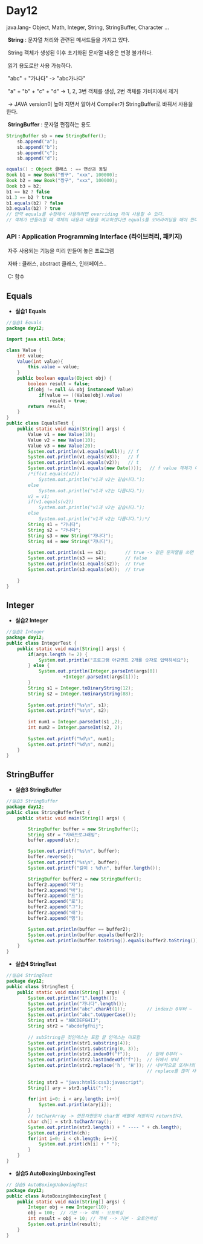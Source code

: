 # Day12

java.lang- Object, Math, Integer, String, StringBuffer, Character ...

​		**String** : 문자열 처리와 관련된 메서드들을 가지고 있다.

​					String  객체가 생성된 이후 초기화된 문자열 내용은 변경 불가하다.

​					읽기 용도로만 사용 가능하다.

​					"abc" + "가나다" -> "abc가나다"

​					"a" + "b" + "c" + "d" -> 1, 2, 3번 객체를 생성, 2번 객체를 가비지에서 제거

​													-> JAVA version이 높아 지면서 알아서 Compiler가 StringBuffer로 바꿔서 사용을 한다.

​		**StringBuffer** : 문자열 편집하는 용도 

```java
StringBuffer sb = new StringBuffer();
    sb.append("a");
    sb.append("b");
    sb.append("c");
    sb.append("d");
```

```java
equals() : Object 클래스 : == 연산과 동일
Book b1 = new Book("짱구", "xxx", 100000);
Book b2 = new Book("짱구", "xxx", 100000);
Book b3 = b2;
b1 == b2 ? false
b1.3 == b2 ? true
b1.equals(b2) ? false
b3.equals(b2) ? true
// 만약 equals를 수정해서 사용하려면 overriding 하여 사용할 수 있다.
// 객체가 만들어질 때 객체의 내용과 내용을 비교하겠다면 equals를 오버라이딩을 해야 한다.

```

### API : Application Programming Interface (라이브러리, 패키지)

​		자주 사용되는 기능을 미리 만들어 놓은 프로그램

​		자바 : 클래스, abstract 클래스, 인터페이스..

​		C: 함수

## Equals

- **실습1 Equals**

```java
//실습1 Equals
package day12;

import java.util.Date;

class Value {
	int value;
	Value(int value){
		this.value = value;
	}
	public boolean equals(Object obj) {
		boolean result = false;
        if(obj != null && obj instanceof Value)
        	if(value == ((Value)obj).value)
        		result = true;
		return result;
    }
}
public class EqualsTest {
	public static void main(String[] args) {
		Value v1 = new Value(10);
		Value v2 = new Value(10);
		Value v3 = new Value(20);
		System.out.println(v1.equals(null)); // f
		System.out.println(v1.equals(v3));   // f
		System.out.println(v1.equals(v2));   // t
		System.out.println(v1.equals(new Date()));   // f value 객체가 아니다
		/*if(v1.equals(v2)) 
			System.out.println("v1과 v2는 같습니다.");
		else 
			System.out.println("v1과 v2는 다릅니다.");
		v2 = v1;
		if(v1.equals(v2)) 
			System.out.println("v1과 v2는 같습니다.");
		else 
			System.out.println("v1과 v2는 다릅니다.");*/
		String s1 = "가나다";
		String s2 = "가나다";
		String s3 = new String("가나다");
		String s4 = new String("가나다");
		
		System.out.println(s1 == s2);		// true -> 같은 문자열을 쓰면 객체는 실제로 하나만 만들어진다.
		System.out.println(s3 == s4);		// false
		System.out.println(s1.equals(s2));	// true
		System.out.println(s3.equals(s4));	// true
		
	}
}
```

## Integer

- **실습2 Integer**

```java
//실습2 Integer
package day12;
public class IntegerTest {
	public static void main(String[] args) {
		if(args.length != 2) {
			System.out.println("프로그램 아규먼트 2개를 숫자로 입력하세요");
		} else {
			System.out.println(Integer.parseInt(args[0])
					 +Integer.parseInt(args[1]));
		}
		String s1 = Integer.toBinaryString(12);
		String s2 = Integer.toBinaryString(88);
	    
		System.out.printf("%s\n", s1);
		System.out.printf("%s\n", s2);
		
		int num1 = Integer.parseInt(s1 ,2);
		int num2 = Integer.parseInt(s2, 2);
		
		System.out.printf("%d\n", num1);
		System.out.printf("%d\n", num2);
	}
}
```

## StringBuffer

- **실습3 StringBuffer**

```java
//실습3 StringBuffer
package day12;
public class StringBufferTest {
	public static void main(String[] args) {

		StringBuffer buffer = new StringBuffer();
		String str = "자바프로그래밍";
		buffer.append(str);

		System.out.printf("%s\n", buffer);
		buffer.reverse();
		System.out.printf("%s\n", buffer);
		System.out.printf("길이 : %d\n", buffer.length());

		StringBuffer buffer2 = new StringBuffer();
		buffer2.append("자");
		buffer2.append("바");
		buffer2.append("프");
		buffer2.append("로");
		buffer2.append("그");
		buffer2.append("래");
		buffer2.append("밍");

		System.out.println(buffer == buffer2);
		System.out.println(buffer.equals(buffer2));
		System.out.println(buffer.toString().equals(buffer2.toString()));
	}
}
```

- **실습4 StringTest**

```java
//실습4 StringTest
package day12;
public class StringTest {
	public static void main(String[] args) {
		System.out.println("1".length());
		System.out.println("가나다".length());
		System.out.println("abc".charAt(1)); 		// index는 0부터 ~		
		System.out.println("abc".toUpperCase());
		String str1 = "ABCDEFGHIJ";
		String str2 = "abcdefgfhij";
		
		// subString은 첫인덱스는 포함 끝 인덱스는 미포함 
		System.out.println(str1.substring(4));     		        
		System.out.println(str1.substring(0, 3));  		
		System.out.println(str2.indexOf("f"));	 	// 앞에 0부터 ~       		  
		System.out.println(str2.lastIndexOf("f"));  // 뒤에서 부터
		System.out.println(str2.replace('h', 'H')); // 내부적으로 또하나의 객체가 생성된다 
													// replace를 많이 사용할 때는 StringBuffer를 사용해라
		
		String str3 = "java:html5:css3:javascript";
		String[] ary = str3.split(":");   
		
		for(int i=0; i < ary.length; i++){
			System.out.println(ary[i]);
		}		
		// toCharArray -> 한문자한문자 char형 배열에 저장하여 return한다.
		char ch[] = str3.toCharArray();
		System.out.println(str3.length() + " ---- " + ch.length);
		System.out.println(ch);
		for(int i=0; i < ch.length; i++){
			System.out.print(ch[i] + " ");
		}
	}
}
```

- **실습5 AutoBoxingUnboxingTest**

```java
// 실습5 AutoBoxingUnboxingTest
package day12;
public class AutoBoxingUnboxingTest {
	public static void main(String[] args) {
		Integer obj = new Integer(10);
		obj = 100;  // 기본 --> 객체 - 오토박싱
		int result = obj + 10; // 객체 --> 기본 - 오토언박싱
		System.out.println(result);
	}
}
```

